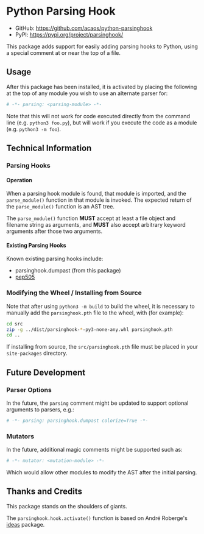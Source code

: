 # Python Parsing Hook

- GitHub: <https://github.com/acaos/python-parsinghook>
- PyPI: <https://pypi.org/project/parsinghook/>

This package adds support for easily adding parsing hooks to Python, using a
special comment at or near the top of a file.


## Usage

After this package has been installed, it is activated by placing the
following at the top of any module you wish to use an alternate parser
for:

```python
# -*- parsing: <parsing-module> -*-
```

Note that this will not work for code executed directly from the command
line (e.g. `python3 foo.py`), but will work if you execute the code as
a module (e.g. `python3 -m foo`).


## Technical Information

### Parsing Hooks

#### Operation

When a parsing hook module is found, that module is imported, and the
`parse_module()` function in that module is invoked. The expected return
of the `parse_module()` function is an AST tree.

The `parse_module()` function **MUST** accept at least a file object and
filename string as arguments, and **MUST** also accept arbitrary keyword
arguments after those two arguments.


#### Existing Parsing Hooks

Known existing parsing hooks include:

* parsinghook.dumpast (from this package)
* [pep505](https://pypi.org/project/pep505/)


### Modifying the Wheel / Installing from Source

Note that after using `python3 -m build` to build the wheel, it is necessary
to manually add the `parsinghook.pth` file to the wheel, with (for example):

```sh
cd src
zip -g ../dist/parsinghook-*-py3-none-any.whl parsinghook.pth
cd ..
```

If installing from source, the `src/parsinghook.pth` file must be placed in your
`site-packages` directory.


## Future Development

### Parser Options

In the future, the `parsing` comment might be updated to support optional
arguments to parsers, e.g.:

```python
# -*- parsing: parsinghook.dumpast colorize=True -*-
```


### Mutators

In the future, additional magic comments might be supported such as:

```python
# -*- mutator: <mutation-module> -*-
```

Which would allow other modules to modify the AST after the initial parsing.


## Thanks and Credits

This package stands on the shoulders of giants.

The `parsinghook.hook.activate()` function is based on André Roberge's
[ideas](https://github.com/aroberge/ideas) package.

